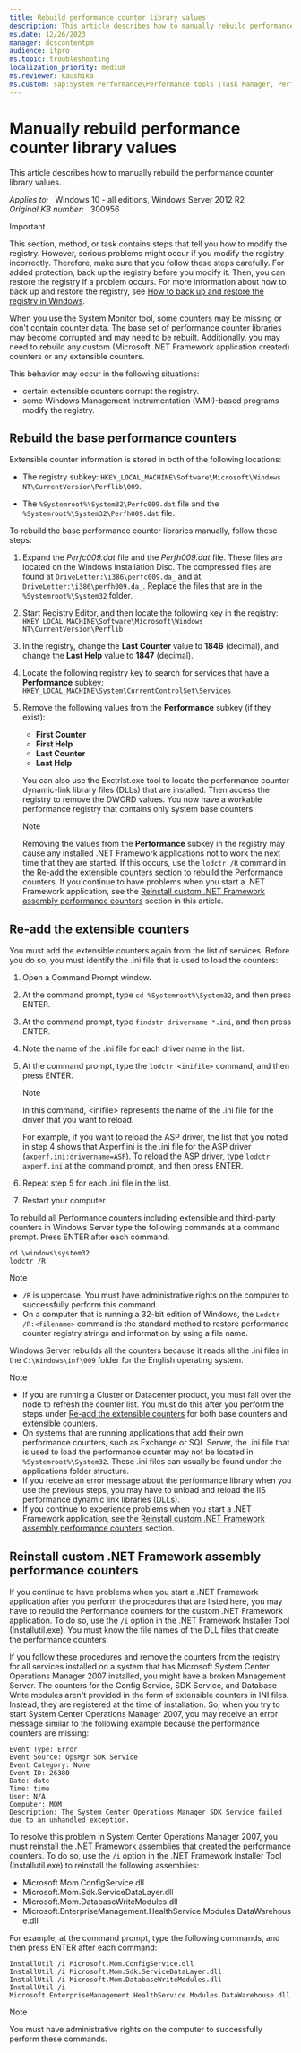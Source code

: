 ```yaml
---
title: Rebuild performance counter library values
description: This article describes how to manually rebuild performance counter library values.
ms.date: 12/26/2023
manager: dcscontentpm
audience: itpro
ms.topic: troubleshooting
localization_priority: medium
ms.reviewer: kaushika
ms.custom: sap:System Performance\Performance tools (Task Manager, Perfmon, WSRM, and WPA), csstroubleshoot
---
```

# Manually rebuild performance counter library values

This article describes how to manually rebuild the performance counter library values.

_Applies to:_ &nbsp; Windows 10 - all editions, Windows Server 2012 R2  
_Original KB number:_ &nbsp; 300956

> [!IMPORTANT]
> This section, method, or task contains steps that tell you how to modify the registry. However, serious problems might occur if you modify the registry incorrectly. Therefore, make sure that you follow these steps carefully. For added protection, back up the registry before you modify it. Then, you can restore the registry if a problem occurs. For more information about how to back up and restore the registry, see [How to back up and restore the registry in Windows](https://support.microsoft.com/help/322756).

When you use the System Monitor tool, some counters may be missing or don't contain counter data. The base set of performance counter libraries may become corrupted and may need to be rebuilt. Additionally, you may need to rebuild any custom (Microsoft .NET Framework application created) counters or any extensible counters.

This behavior may occur in the following situations:

- certain extensible counters corrupt the registry.
- some Windows Management Instrumentation (WMI)-based programs modify the registry.

## Rebuild the base performance counters

Extensible counter information is stored in both of the following locations:

- The registry subkey: `HKEY_LOCAL_MACHINE\Software\Microsoft\Windows NT\CurrentVersion\Perflib\009`.

- The `%Systemroot%\System32\Perfc009.dat` file and the `%Systemroot%\System32\Perfh009.dat` file.

To rebuild the base performance counter libraries manually, follow these steps:

1. Expand the *Perfc009.dat* file and the *Perfh009.dat* file. These files are located on the Windows Installation Disc. The compressed files are found at `DriveLetter:\i386\perfc009.da_` and at `DriveLetter:\i386\perfh009.da_`. Replace the files that are in the `%Systemroot%\System32` folder.

2. Start Registry Editor, and then locate the following key in the registry:  
    `HKEY_LOCAL_MACHINE\Software\Microsoft\Windows NT\CurrentVersion\Perflib`

3. In the registry, change the **Last Counter** value to **1846** (decimal), and change the **Last Help** value to **1847** (decimal).

4. Locate the following registry key to search for services that have a **Performance** subkey:  
    `HKEY_LOCAL_MACHINE\System\CurrentControlSet\Services`

5. Remove the following values from the **Performance** subkey (if they exist):

    - **First Counter**  
    - **First Help**  
    - **Last Counter**  
    - **Last Help**

    You can also use the Exctrlst.exe tool to locate the performance counter dynamic-link library files (DLLs) that are installed. Then access the registry to remove the DWORD values. You now have a workable performance registry that contains only system base counters.

    > [!NOTE]
    > Removing the values from the **Performance** subkey in the registry may cause any installed .NET Framework applications not to work the next time that they are started. If this occurs, use the `lodctr /R` command in the [Re-add the extensible counters](#re-add-the-extensible-counters) section to rebuild the Performance counters. If you continue to have problems when you start a .NET Framework application, see the [Reinstall custom .NET Framework assembly performance counters](#reinstall-custom-net-framework-assembly-performance-counters) section in this article.

## Re-add the extensible counters

You must add the extensible counters again from the list of services. Before you do so, you must identify the .ini file that is used to load the counters:

1. Open a Command Prompt window.
2. At the command prompt, type `cd %Systemroot%\System32`, and then press ENTER.
3. At the command prompt, type `findstr drivername *.ini`, and then press ENTER.
4. Note the name of the .ini file for each driver name in the list.
5. At the command prompt, type the `lodctr <inifile>` command, and then press ENTER.

    > [!NOTE]
    > In this command, \<inifile> represents the name of the .ini file for the driver that you want to reload.

    For example, if you want to reload the ASP driver, the list that you noted in step 4 shows that Axperf.ini is the .ini file for the ASP driver (`axperf.ini:drivername=ASP`). To reload the ASP driver, type `lodctr axperf.ini` at the command prompt, and then press ENTER.

6. Repeat step 5 for each .ini file in the list.

7. Restart your computer.

To rebuild all Performance counters including extensible and third-party counters in Windows Server type the following commands at a command prompt. Press ENTER after each command.

```console
cd \windows\system32
lodctr /R
```

> [!NOTE]
>
> - `/R` is uppercase. You must have administrative rights on the computer to successfully perform this command.
> - On a computer that is running a 32-bit edition of Windows, the `Lodctr /R:<filename>` command is the standard method to restore performance counter registry strings and information by using a file name.

Windows Server rebuilds all the counters because it reads all the .ini files in the `C:\Windows\inf\009` folder for the English operating system.

> [!NOTE]
>
> - If you are running a Cluster or Datacenter product, you must fail over the node to refresh the counter list. You must do this after you perform the steps under [Re-add the extensible counters](#re-add-the-extensible-counters) for both base counters and extensible counters.
> - On systems that are running applications that add their own performance counters, such as Exchange or SQL Server, the .ini file that is used to load the performance counter may not be located in `%Systemroot%\System32`. These .ini files can usually be found under the applications folder structure.
> - If you receive an error message about the performance library when you use the previous steps, you may have to unload and reload the IIS performance dynamic link libraries (DLLs).
> - If you continue to experience problems when you start a .NET Framework application, see the [Reinstall custom .NET Framework assembly performance counters](#reinstall-custom-net-framework-assembly-performance-counters) section.

## Reinstall custom .NET Framework assembly performance counters

If you continue to have problems when you start a .NET Framework application after you perform the procedures that are listed here, you may have to rebuild the Performance counters for the custom .NET Framework application. To do so, use the `/i` option in the .NET Framework Installer Tool (Installutil.exe). You must know the file names of the DLL files that create the performance counters.

If you follow these procedures and remove the counters from the registry for all services installed on a system that has Microsoft System Center Operations Manager 2007 installed, you might have a broken Management Server. The counters for the Config Service, SDK Service, and Database Write modules aren't provided in the form of extensible counters in INI files. Instead, they are registered at the time of installation. So, when you try to start System Center Operations Manager 2007, you may receive an error message similar to the following example because the performance counters are missing:

```output
Event Type: Error  
Event Source: OpsMgr SDK Service  
Event Category: None  
Event ID: 26380  
Date: date  
Time: time  
User: N/A  
Computer: MOM  
Description: The System Center Operations Manager SDK Service failed due to an unhandled exception.
```

To resolve this problem in System Center Operations Manager 2007, you must reinstall the .NET Framework assemblies that created the performance counters. To do so, use the `/i` option in the .NET Framework Installer Tool (Installutil.exe) to reinstall the following assemblies:

- Microsoft.Mom.ConfigService.dll
- Microsoft.Mom.Sdk.ServiceDataLayer.dll
- Microsoft.Mom.DatabaseWriteModules.dll
- Microsoft.EnterpriseManagement.HealthService.Modules.DataWarehouse.dll

For example, at the command prompt, type the following commands, and then press ENTER after each command:

```console
InstallUtil /i Microsoft.Mom.ConfigService.dll
InstallUtil /i Microsoft.Mom.Sdk.ServiceDataLayer.dll
InstallUtil /i Microsoft.Mom.DatabaseWriteModules.dll
InstallUtil /i Microsoft.EnterpriseManagement.HealthService.Modules.DataWarehouse.dll
```

> [!NOTE]
> You must have administrative rights on the computer to successfully perform these commands.

